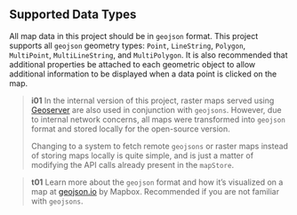 ## Supported Data Types
All map data in this project should be in `geojson` format. This project supports all `geojson` geometry types: `Point`, `LineString`, `Polygon`, `MultiPoint`, `MultiLineString`, and `MultiPolygon`. It is also recommended that additional properties be attached to each geometric object to allow additional information to be displayed when a data point is clicked on the map.

>**i01**
>In the internal version of this project, raster maps served using [Geoserver](https://geoserver.org/) are also used in conjunction with `geojsons`. However, due to internal network concerns, all maps were transformed into `geojson` format and stored locally for the open-source version.
>
>Changing to a system to fetch remote `geojsons` or raster maps instead of storing maps locally is quite simple, and is just a matter of modifying the API calls already present in the `mapStore`.

>**t01**
>Learn more about the `geojson` format and how it’s visualized on a map at [geojson.io](https://geojson.io/) by Mapbox. Recommended if you are not familiar with `geojsons`.
